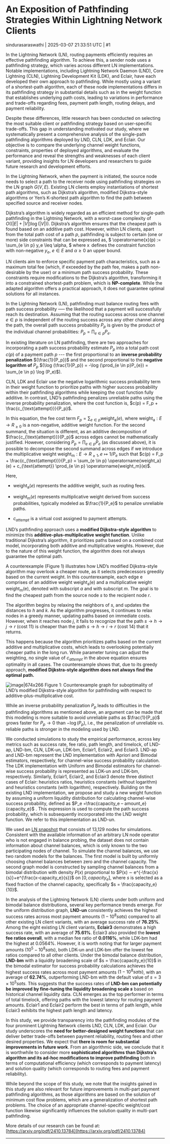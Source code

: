 # An Exposition of Pathfinding Strategies Within Lightning Network Clients

sindurasaraswathi | 2025-03-07 21:33:51 UTC | #1

In the Lightning Network (LN), routing payments efficiently requires an effective pathfinding algorithm. To achieve this, a sender node uses a pathfinding strategy, which varies across different LN implementations. Notable implementations, including Lightning Network Daemon (LND), Core Lightning (CLN), Lightning Development Kit (LDK), and Eclair, have each developed their own approach to pathfinding. While mostly using a variant of a shortest-path algorithm, each of these node implementations differs in its pathfinding strategy in substantial details such as in the weight function that establishes underlying path costs, leading to variations in performance and trade-offs regarding fees, payment path length, routing delays, and payment reliability.

Despite these differences, little research has been conducted on selecting the most suitable client or pathfinding strategy based on user-specific trade-offs. This gap in understanding motivated our study, where we systematically present a comprehensive analysis of the single-path pathfinding algorithms deployed by LND, CLN, LDK, and Eclair. Our objective is to compare the underlying channel weight functions, constraints, properties of deployed algorithms, and evaluate the performance and reveal the strengths and weaknesses of each client variant, providing insights for LN developers and researchers to guide future research and development efforts.

In the Lightning Network, when the payment is initiated, the source node needs to select a path to the receiver node using pathfinding strategies on the LN graph $G(V,E)$. Existing LN clients employ instantiations of shortest path algorithms, such as Dijkstra’s algorithm, modified Dijkstra-style algorithms or Yen’s K-shortest path algorithm to find the path between specified source and receiver nodes.

Dijkstra’s algorithm is widely regarded as an efficient method for single-path pathfinding in the Lightning Network, with a worst-case complexity of $O((|E| +|V |) \log (|V |))$. Dijkstra’s algorithm ensures that the cheapest path is found based on an additive path cost. However, within LN clients, apart from the total path cost of a path $p$, pathfinding is subject to certain (one or more) side constraints that can be expressed as,
$
\operatorname{x}(p) := \sum_{e \in p} y_e \leq \alpha,
$
where $\operatorname{x}$ defines the constraint function with non-negative $y_e$, $e \in E$ and $\alpha \geq 0$ an upper bound.

LN clients aim to enforce specific payment path characteristics, such as a maximum total fee (which, if exceeded by the path fee, makes a path non-desirable by the user) or a minimum path success probability. These constraints require modifications to the Dijkstra’s algorithm, transforming it into a constrained shortest-path problem, which is **NP-complete**. While the adapted algorithm offers a practical approach, it does not guarantee optimal solutions for all instances.

In the Lightning Network (LN), pathfinding must balance routing fees with path success probability ––– the likelihood that a payment will successfully reach its destination. Assuming that the routing success across one channel $e\in p$ is independent of the routing success across any other channel along the path, the overall path success probability $P_p$ is given by the product of the individual channel probabilities:  $P_p = \prod_{e \in p} P_e$. 

In existing literature on LN pathfinding, there are two approaches for incorporating a path success probability estimate $P_p$ into a total path cost $c(p)$ of a payment path $p$ --- the first proportional to an **inverse probability penalization** $(\frac{1}{P_p})$  and the second proportional to the **negative logarithm of** $P_p$ $(\log (\frac{1}{P_p}) = -\log⁡ (\prod_{e \in p}P_{e}) = \sum_{e \in p} \log (P_e)$).

CLN, LDK and Eclair use the negative logarithmic success probability term in their weight function to prioritize paths with higher success probability within their pathfinding algorithms while keeping the cost function fully additive.
In contrast, LND’s pathfinding penalizes unreliable paths using the inverse probability penalization, where the cost function is,
$c(p) = F_p + \frac{c_{\text{attempt}}}{P_p}$.

In this equation, the fee cost term $F_p = \sum_{e \in p} \operatorname{weight_a}(e)$, where $\operatorname{weight_a}: E \to R_{\geq 0}$ is a non-negative, additive weight function. For the second summand, the situation is different, as an additive decomposition of $\frac{c_{\text{attempt}}}{P_p}$ across edges cannot be mathematically justified. However, considering $P_p = \prod_{e \in p} P_e$ (as discussed above), it is possible to decompose the second summand across edges if we introduce the multiplicative weight $\operatorname{weight_m}: E \to R_{\geq 1}, e \mapsto 1/P_e$  such that
$c(p) = F_p + \frac{c_{\text{attempt}}}{P_p} = \sum_{e \in p} \operatorname{weight_a}(e) + c_{\text{attempt}} \prod_{e \in p} \operatorname{weight_m}(e)$. 

Here, 
* $\operatorname{weight_a}(e)$ represents the additive weight, such as routing fees.

* $\operatorname{weight_m}(e)$ represents multiplicative weight derived from success probabilities, typically modeled as $\frac{1}{P_e}$ to penalize unreliable paths.

* $c_{attempt}$ is a virtual cost assigned to payment attempts.

LND’s pathfinding approach uses a **modified Dijkstra-style algorithm** to minimize this **additive-plus-multiplicative weight function**. Unlike traditional Dijkstra’s algorithm, it prioritizes paths based on a combined cost model, incorporating both additive and multiplicative weights. However, due to the nature of this weight function, the algorithm does not always guarantee the optimal path.

A counterexample (Figure 1) illustrates how LND’s modified Dijkstra-style algorithm may overlook a cheaper route, as it selects predecessors greedily based on the current weight. In this counterexample, each edge e comprises of an additive weight $\operatorname{weight_a (e)}$ and a multiplicative weight $\operatorname{weight_m (e)}$, denoted with subscript $a$ and with subscript $m$. The goal is to find the cheapest path from the source node $s$ to the recipient node $r$.

The algorithm begins by relaxing the neighbors of $s$, and updates the distances to $h$ and $k$. As the algorithm progresses, it continues to relax nodes in a greedy manner, updating paths based on immediate costs. However, when it reaches node $j$, it fails to recognize that the path $s→h→j→r$ (cost 11) is cheaper than the path $s→h→i→r$ (cost 14) that it returns.

This happens because the algorithm prioritizes paths based on the current additive and multiplicative costs, which leads to overlooking potentially cheaper paths in the long run. While parameter tuning can adjust the weighting, no single value of $c_{attempt}$ in the above equation ensures optimality in all cases. The counterexample shows that, due to its greedy approach, **modified Dijkstra-style algorithm does not always find the optimal path.**

![image|674x266](upload://wNB6NZIzoBbqoOMAwlPo05BZIOn.png)
Figure 1: Counterexample graph for suboptimality of LND’s modified Dijkstra-style algorithm for pathfinding with respect to additive-plus-multiplicative cost.

While an inverse probability penalization $P_p$ leads to difficulties in the pathfinding algorithms as mentioned above, an argument can be made that this modeling is more suitable to avoid unreliable paths as $\frac{1}{P_p}$  grows faster for $P_p → 0$ than $-\log (P_p)$, i.e., the penalization of unreliable vs. reliable paths is stronger in the modeling used by LND.

We conducted simulations to study the empirical performance, across key metrics such as success rate, fee ratio, path length, and timelock, of LND-ap, LND-bm, CLN, LDK-un, LDK-bm, Eclair1, Eclair2, and Eclair3. LND-ap and LND-bm represent the LND implementation with Apriori and Bimodal estimators, respectively, for channel-wise success probability calculation. The LDK implementation with Uniform and Bimodal estimators for channel-wise success probability is represented as LDK-un and LDK-bm, respectively. Similarly, Eclair1, Eclair2, and Eclair3 denote three distinct cases of Eclair: heuristics ratios, heuristics constants (without logarithm) and heuristics constants (with logarithm), respectively. Building on the existing LND implementation, we propose and study a new weight function by assuming a uniform liquidity distribution for calculating channel-wise success probability, defined as $P_e =\frac{capacity_e – amount_e}{capacity_e}$ . This expression is used to compute the path success probability, which is subsequently incorporated into the LND weight function. We refer to this implementation as LND-un.

We used an [LN snapshot](https://www.rene-pickhardt.de/%20listchannels20220412.json) that consists of 13,129 nodes for simulations. Consistent with the available information of an arbitrary LN node operator who is not engaged in balance probing, the dataset does not contain information about channel balances, which is only known to the two participating nodes of channel. To simulate the channel balances, we use two random models for the balances. The first model is built by uniformly choosing channel balances between zero and the channel capacity. The second graph model is constructed by sampling channel balances from a bimodal distribution with density $P(x)$ proportional to $P(x) ∼ e^{-\frac{x}{s}}+e^{\frac{x-capacity_e}{s}}$ on $[0, capacity_e]$, where $s$ is selected as a fixed fraction of the channel capacity, specifically $s = \frac{capacity_e}{10}$.

In the analysis of the Lightning Network (LN) clients under both uniform and bimodal balance distributions, several key performance trends emerge. For the uniform distribution graph, **LND-un** consistently achieves the highest success rates across most payment amounts $(1-10^8 sats)$ compared to all other existing LN client variants, with an average success rate of **76.25%**. Among the eight existing LN client variants, **Eclair3** demonstrates a high success rate, with an average of **75.61%**. Eclair3 also provided the **lowest fee ratios overall**, with a median fee ratio of **0.0116%**, while LDK-bm had the highest at 0.0564%. However, it is worth noting that for larger payment amounts $(10^5-10^8 sats)$, both LDK-un and LDK-bm offer the lowest fee ratios compared to all other clients. Under the bimodal balance distribution, **LND-bm** with a liquidity broadening scale of $s = \frac{capacity_e}{10}$ in the bimodal estimator for success probability calculations achieves the highest success rates across most payment amounts $(1-10^8 sats)$, with an average of **62.74%**, outperforming LND-bm with the default value of $s = 3×10^5 sats$. This suggests that the success rates of **LND-bm can potentially be improved by fine-tuning the liquidity broadening scale $s$** based on historical channel liquidity data. CLN emerges as the top performer in terms of total timelock, offering paths with the lowest latency for routing payment amounts. Eclair1 and Eclair2 perform the best in terms of path length, while Eclair3 exhibits the highest path length and latency.

In this study, we provide transparency into the pathfinding modules of the four prominent Lightning Network clients LND, CLN, LDK, and Eclair. Our study underscores the **need for better-designed weight functions** that can deliver better trade-offs between payment reliability, routing fees and other desired properties. We expect that **there is room for substantial improvements in future work**. From an algorithmic side, we conclude that it is worthwhile to consider more **sophisticated algorithms than Dijkstra’s algorithm and its ad-hoc modifications to improve pathfinding** both in terms of computational efficiency (which corresponds to payment latency) and solution quality (which corresponds to routing fees and payment reliability).

While beyond the scope of this study, we note that the insights gained in this study are also relevant for future improvements in multi-part payment pathfinding algorithms, as those algorithms are based on the solution of minimum cost flow problems, which are a generalization of shortest path problems. The choice of an appropriate channel-specific weight/cost function likewise significantly influences the solution quality in multi-part pathfinding.

More details of our research can be found at: [https://arxiv.org/pdf/2410.13784](https://arxiv.org/pdf/2410.13784)

-------------------------

